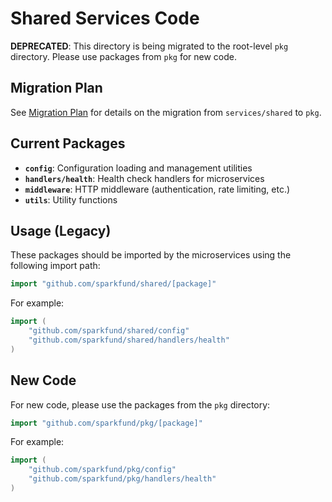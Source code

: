 # Shared Services Code

**DEPRECATED**: This directory is being migrated to the root-level `pkg` directory. Please use packages from `pkg` for new code.

## Migration Plan

See [Migration Plan](../../docs/migration-plan.md) for details on the migration from `services/shared` to `pkg`.

## Current Packages

- **`config`**: Configuration loading and management utilities
- **`handlers/health`**: Health check handlers for microservices
- **`middleware`**: HTTP middleware (authentication, rate limiting, etc.)
- **`utils`**: Utility functions

## Usage (Legacy)

These packages should be imported by the microservices using the following import path:

```go
import "github.com/sparkfund/shared/[package]"
```

For example:

```go
import (
    "github.com/sparkfund/shared/config"
    "github.com/sparkfund/shared/handlers/health"
)
```

## New Code

For new code, please use the packages from the `pkg` directory:

```go
import "github.com/sparkfund/pkg/[package]"
```

For example:

```go
import (
    "github.com/sparkfund/pkg/config"
    "github.com/sparkfund/pkg/handlers/health"
)
```
